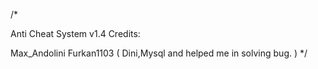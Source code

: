 /*

Anti Cheat System v1.4 Credits:

Max_Andolini
Furkan1103 ( Dini,Mysql and helped me in solving bug. )
*/
